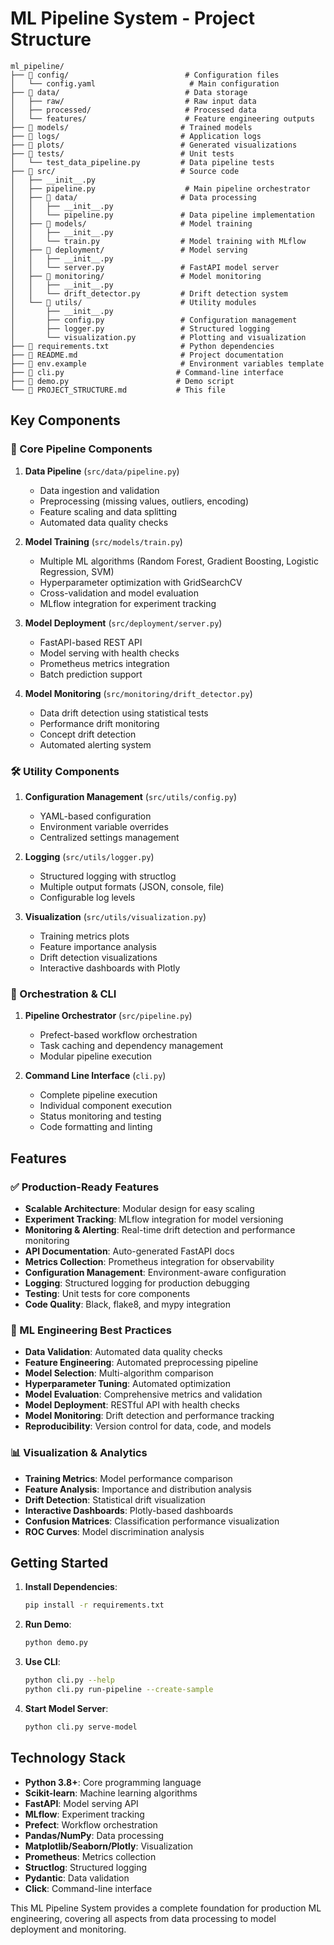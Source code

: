 # ML Pipeline System - Project Structure

```
ml_pipeline/
├── 📁 config/                          # Configuration files
│   └── config.yaml                     # Main configuration
├── 📁 data/                            # Data storage
│   ├── raw/                           # Raw input data
│   ├── processed/                     # Processed data
│   └── features/                      # Feature engineering outputs
├── 📁 models/                         # Trained models
├── 📁 logs/                           # Application logs
├── 📁 plots/                          # Generated visualizations
├── 📁 tests/                          # Unit tests
│   └── test_data_pipeline.py         # Data pipeline tests
├── 📁 src/                            # Source code
│   ├── __init__.py
│   ├── pipeline.py                    # Main pipeline orchestrator
│   ├── 📁 data/                       # Data processing
│   │   ├── __init__.py
│   │   └── pipeline.py               # Data pipeline implementation
│   ├── 📁 models/                     # Model training
│   │   ├── __init__.py
│   │   └── train.py                  # Model training with MLflow
│   ├── 📁 deployment/                 # Model serving
│   │   ├── __init__.py
│   │   └── server.py                 # FastAPI model server
│   ├── 📁 monitoring/                 # Model monitoring
│   │   ├── __init__.py
│   │   └── drift_detector.py         # Drift detection system
│   └── 📁 utils/                      # Utility modules
│       ├── __init__.py
│       ├── config.py                 # Configuration management
│       ├── logger.py                 # Structured logging
│       └── visualization.py          # Plotting and visualization
├── 📄 requirements.txt                # Python dependencies
├── 📄 README.md                       # Project documentation
├── 📄 env.example                     # Environment variables template
├── 📄 cli.py                         # Command-line interface
├── 📄 demo.py                        # Demo script
└── 📄 PROJECT_STRUCTURE.md           # This file
```

## Key Components

### 🔧 Core Pipeline Components

1. **Data Pipeline** (`src/data/pipeline.py`)
   - Data ingestion and validation
   - Preprocessing (missing values, outliers, encoding)
   - Feature scaling and data splitting
   - Automated data quality checks

2. **Model Training** (`src/models/train.py`)
   - Multiple ML algorithms (Random Forest, Gradient Boosting, Logistic Regression, SVM)
   - Hyperparameter optimization with GridSearchCV
   - Cross-validation and model evaluation
   - MLflow integration for experiment tracking

3. **Model Deployment** (`src/deployment/server.py`)
   - FastAPI-based REST API
   - Model serving with health checks
   - Prometheus metrics integration
   - Batch prediction support

4. **Model Monitoring** (`src/monitoring/drift_detector.py`)
   - Data drift detection using statistical tests
   - Performance drift monitoring
   - Concept drift detection
   - Automated alerting system

### 🛠️ Utility Components

1. **Configuration Management** (`src/utils/config.py`)
   - YAML-based configuration
   - Environment variable overrides
   - Centralized settings management

2. **Logging** (`src/utils/logger.py`)
   - Structured logging with structlog
   - Multiple output formats (JSON, console, file)
   - Configurable log levels

3. **Visualization** (`src/utils/visualization.py`)
   - Training metrics plots
   - Feature importance analysis
   - Drift detection visualizations
   - Interactive dashboards with Plotly

### 🚀 Orchestration & CLI

1. **Pipeline Orchestrator** (`src/pipeline.py`)
   - Prefect-based workflow orchestration
   - Task caching and dependency management
   - Modular pipeline execution

2. **Command Line Interface** (`cli.py`)
   - Complete pipeline execution
   - Individual component execution
   - Status monitoring and testing
   - Code formatting and linting

## Features

### ✅ Production-Ready Features

- **Scalable Architecture**: Modular design for easy scaling
- **Experiment Tracking**: MLflow integration for model versioning
- **Monitoring & Alerting**: Real-time drift detection and performance monitoring
- **API Documentation**: Auto-generated FastAPI docs
- **Metrics Collection**: Prometheus integration for observability
- **Configuration Management**: Environment-aware configuration
- **Logging**: Structured logging for production debugging
- **Testing**: Unit tests for core components
- **Code Quality**: Black, flake8, and mypy integration

### 🎯 ML Engineering Best Practices

- **Data Validation**: Automated data quality checks
- **Feature Engineering**: Automated preprocessing pipeline
- **Model Selection**: Multi-algorithm comparison
- **Hyperparameter Tuning**: Automated optimization
- **Model Evaluation**: Comprehensive metrics and validation
- **Model Deployment**: RESTful API with health checks
- **Model Monitoring**: Drift detection and performance tracking
- **Reproducibility**: Version control for data, code, and models

### 📊 Visualization & Analytics

- **Training Metrics**: Model performance comparison
- **Feature Analysis**: Importance and distribution analysis
- **Drift Detection**: Statistical drift visualization
- **Interactive Dashboards**: Plotly-based dashboards
- **Confusion Matrices**: Classification performance visualization
- **ROC Curves**: Model discrimination analysis

## Getting Started

1. **Install Dependencies**:
   ```bash
   pip install -r requirements.txt
   ```

2. **Run Demo**:
   ```bash
   python demo.py
   ```

3. **Use CLI**:
   ```bash
   python cli.py --help
   python cli.py run-pipeline --create-sample
   ```

4. **Start Model Server**:
   ```bash
   python cli.py serve-model
   ```

## Technology Stack

- **Python 3.8+**: Core programming language
- **Scikit-learn**: Machine learning algorithms
- **FastAPI**: Model serving API
- **MLflow**: Experiment tracking
- **Prefect**: Workflow orchestration
- **Pandas/NumPy**: Data processing
- **Matplotlib/Seaborn/Plotly**: Visualization
- **Prometheus**: Metrics collection
- **Structlog**: Structured logging
- **Pydantic**: Data validation
- **Click**: Command-line interface

This ML Pipeline System provides a complete foundation for production ML engineering, covering all aspects from data processing to model deployment and monitoring. 